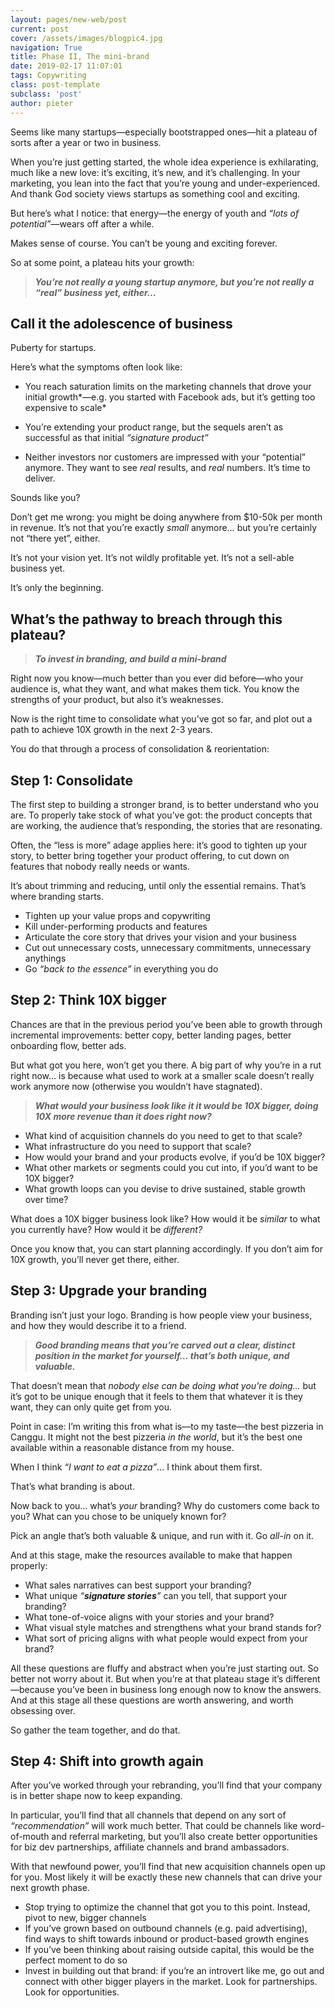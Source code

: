 ```yaml
---
layout: pages/new-web/post
current: post
cover: /assets/images/blogpic4.jpg
navigation: True
title: Phase II, The mini-brand
date: 2019-02-17 11:07:01
tags: Copywriting
class: post-template
subclass: 'post'
author: pieter
---
```


Seems like many startups—especially bootstrapped ones—hit a plateau of sorts after a year or two in business.

When you’re just getting started, the whole idea experience is exhilarating, much like a new love: it’s exciting, it’s new, and it’s challenging. In your marketing, you lean into the fact that you’re young and under-experienced. And thank God society views startups as something cool and exciting.

But here’s what I notice: that energy—the energy of youth and *“lots of potential”*—wears off after a while.

Makes sense of course. 
You can’t be young and exciting forever.

So at some point, a plateau hits your growth: 

    
<blockquote><i><b>You’re not really a young startup anymore, but you’re not really a “real” business yet, either...</b></i></blockquote>


## Call it the adolescence of business

Puberty for startups.

Here’s what the symptoms often look like:


- You reach saturation limits on the marketing channels that drove your initial growth*—e.g. you started with Facebook ads, but it’s getting too expensive to scale*
  
- You’re extending your product range, but the sequels aren’t as successful as that initial *“signature product”*


- Neither investors nor customers are impressed with your “potential” anymore. They want to see *real* results, and *real* numbers. It’s time to deliver.

Sounds like you?

Don’t get me wrong: you might be doing anywhere from $10-50k per month in revenue. It’s not that you’re exactly *small* anymore… but you’re certainly not “there yet”, either.

It’s not your vision yet. 
It’s not wildly profitable yet. 
It’s not a sell-able business yet.

It’s only the beginning.  


## What’s the pathway to breach through this plateau?


<blockquote><i><b>To invest in branding, and build a mini-brand</b></i></blockquote>

Right now you know—much better than you ever did before—who your audience is, what they want, and what makes them tick. You know the strengths of your product, but also it’s weaknesses.

Now is the right time to consolidate what you’ve got so far, and plot out a path to achieve 10X growth in the next 2-3 years.

You do that through a process of consolidation & reorientation:


## Step 1: Consolidate

The first step to building a stronger brand, is to better understand who you are. To properly take stock of what you’ve got: the product concepts that are working, the audience that’s responding, the stories that are resonating.

Often, the “less is more” adage applies here: it’s good to tighten up your story, to better bring together your product offering, to cut down on features that nobody really needs or wants. 

It’s about trimming and reducing, until only the essential remains.
That’s where branding starts.


- Tighten up your value props and copywriting
- Kill under-performing products and features
- Articulate the core story that drives your vision and your business
- Cut out unnecessary costs, unnecessary commitments, unnecessary anythings
- Go *“back to the essence”* in everything you do


## Step 2: Think 10X bigger

Chances are that in the previous period you’ve been able to growth through incremental improvements: better copy, better landing pages, better onboarding flow, better ads.

But what got you here, won’t get you there. 
A big part of why you’re in a rut right now… is because what used to work at a smaller scale doesn’t really work anymore now (otherwise you wouldn’t have stagnated).


<blockquote><i><b>What would your business look like it it would be 10X bigger, doing 10X more revenue than it does right now?</b></i></blockquote>


- What kind of acquisition channels do you need to get to that scale?
- What infrastructure do you need to support that scale?
- How would your brand and your products evolve, if you’d be 10X bigger?
- What other markets or segments could you cut into, if you’d want to be 10X bigger?
- What growth loops can you devise to drive sustained, stable growth over time?

What does a 10X bigger business look like? How would it be *similar* to what you currently have? 
How would it be *different?*

Once you know that, you can start planning accordingly. 
If you don’t aim for 10X growth, you’ll never get there, either.



## Step 3: Upgrade your branding

Branding isn’t just your logo. Branding is how people view your business, and how they would describe it to a friend. 


<blockquote><i><b>Good branding means that you’re carved out a clear, distinct position in the market for yourself… that’s both unique, and valuable.</b></i></blockquote>

That doesn’t mean that *nobody else can be doing what you’re doing…* but it’s got to be unique enough that it feels to them that whatever it is they want, they can only quite get from you.

Point in case: I’m writing this from what is—to my taste—the best pizzeria in Canggu. It might not the best pizzeria *in the world*, but it’s the best one available within a reasonable distance from my house. 

When I think *“I want to eat a pizza”*… I think about them first. 

That’s what branding is about.

Now back to you… what’s *your* branding? Why do customers come back to you? What can you chose to be uniquely known for?

Pick an angle that’s both valuable & unique, and run with it. 
Go *all-in* on it.

And at this stage, make the resources available to make that happen properly:


- What sales narratives can best support your branding?
- What unique *“**signature stories**”* can you tell, that support your branding?
- What tone-of-voice aligns with your stories and your brand?
- What visual style matches and strengthens what your brand stands for?
- What sort of pricing aligns with what people would expect from your brand?

All these questions are fluffy and abstract when you’re just starting out. So better not worry about it. But when you’re at that plateau stage it’s different—because you’ve been in business long enough now to know the answers. And at this stage all these questions are worth answering, and worth obsessing over.

So gather the team together, and do that.


## Step 4: Shift into growth again

After you’ve worked through your rebranding, you’ll find that your company is in better shape now to keep expanding. 

In particular, you’ll find that all channels that depend on any sort of *“recommendation”* will work much better. That could be channels like word-of-mouth and referral marketing, but you’ll also create better opportunities for biz dev partnerships, affiliate channels and brand ambassadors.

With that newfound power, you’ll find that new acquisition channels open up for you. Most likely it will be exactly these new channels that can drive your next growth phase. 


- Stop trying to optimize the channel that got you to this point. Instead, pivot to new, bigger channels
- If you’ve grown based on outbound channels (e.g. paid advertising), find ways to shift towards inbound or product-based growth engines
- If you’ve been thinking about raising outside capital, this would be the perfect moment to do so
- Invest in building out that brand: if you’re an introvert like me, go out and connect with other bigger players in the market. Look for partnerships. Look for opportunities. 


